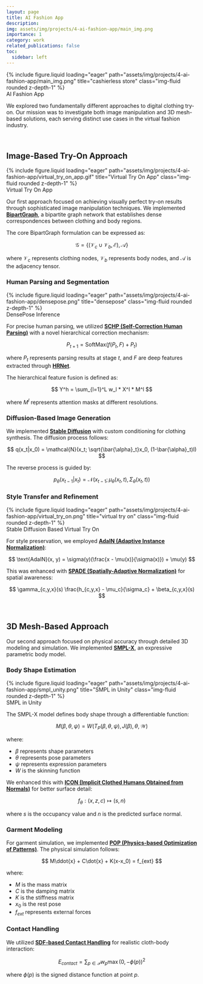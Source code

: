 ```yaml
---
layout: page
title: AI Fashion App
description: 
img: assets/img/projects/4-ai-fashion-app/main_img.png
importance: 1
category: work
related_publications: false
toc:
  sidebar: left
---
```


<div class="row">
    <div class="col-sm mt-3 mt-md-0">
        {% include figure.liquid loading="eager" path="assets/img/projects/4-ai-fashion-app/main_img.png" title="cashierless store" class="img-fluid rounded z-depth-1" %}
    </div>
</div>
<div class="caption">
    AI Fashion App
</div>

We explored two fundamentally different approaches to digital clothing try-on. Our mission was to investigate both image manipulation and 3D mesh-based solutions, each serving distinct use cases in the virtual fashion industry.

<br>

## Image-Based Try-On Approach

<div class="row">
    <div class="col-sm mt-3 mt-md-0">
        {% include figure.liquid loading="eager" path="assets/img/projects/4-ai-fashion-app/virtual_try_on_app.gif" title="Virtual Try On App" class="img-fluid rounded z-depth-1" %}
    </div>
</div>
<div class="caption">
    Virtual Try On App
</div>

Our first approach focused on achieving visually perfect try-on results through sophisticated image manipulation techniques. We implemented **[BipartGraph](https://arxiv.org/abs/2106.16076)**, a bipartite graph network that establishes dense correspondences between clothing and body regions.

The core BipartGraph formulation can be expressed as:

$$
\mathcal{G} = \{(\mathcal{V}_c \cup \mathcal{V}_b, \mathcal{E}), \mathcal{A}\}
$$

where $\mathcal{V}_c$ represents clothing nodes, $\mathcal{V}_b$ represents body nodes, and $\mathcal{A}$ is the adjacency tensor.

### Human Parsing and Segmentation

<div class="row">
    <div class="col-sm mt-3 mt-md-0">
        {% include figure.liquid loading="eager" path="assets/img/projects/4-ai-fashion-app/densepose.png" title="densepose" class="img-fluid rounded z-depth-1" %}
    </div>
</div>
<div class="caption">
    DensePose Inference
</div>

For precise human parsing, we utilized **[SCHP (Self-Correction Human Parsing)](https://arxiv.org/abs/1910.09777)** with a novel hierarchical correction mechanism:

$$
P_{t+1} = \text{SoftMax}(f(P_t, F) + P_t)
$$

where $P_t$ represents parsing results at stage $t$, and $F$ are deep features extracted through **[HRNet](https://arxiv.org/abs/1908.07919)**.

The hierarchical feature fusion is defined as:

$$
Y^h = \sum_{l=1}^L w_l * X^l * M^l
$$

where $M^l$ represents attention masks at different resolutions.

### Diffusion-Based Image Generation

We implemented **[Stable Diffusion](https://arxiv.org/abs/2112.10752)** with custom conditioning for clothing synthesis. The diffusion process follows:

$$
q(x_t|x_0) = \mathcal{N}(x_t; \sqrt{\bar{\alpha}_t}x_0, (1-\bar{\alpha}_t)I)
$$

The reverse process is guided by:

$$
p_\theta(x_{t-1}|x_t) = \mathcal{N}(x_{t-1}; \mu_\theta(x_t, t), \Sigma_\theta(x_t, t))
$$

### Style Transfer and Refinement

<div class="row">
    <div class="col-sm mt-3 mt-md-0">
        {% include figure.liquid loading="eager" path="assets/img/projects/4-ai-fashion-app/virtual_try_on.png" title="virtual try on" class="img-fluid rounded z-depth-1" %}
    </div>
</div>
<div class="caption">
    Stable Diffusion Based Virtual Try On
</div>

For style preservation, we employed **[AdaIN (Adaptive Instance Normalization)](https://arxiv.org/abs/1703.06868)**:

$$
\text{AdaIN}(x, y) = \sigma(y)(\frac{x - \mu(x)}{\sigma(x)}) + \mu(y)
$$

This was enhanced with **[SPADE (Spatially-Adaptive Normalization)](https://arxiv.org/abs/1903.07291)** for spatial awareness:

$$
\gamma_{c,y,x}(s) \frac{h_{c,y,x} - \mu_c}{\sigma_c} + \beta_{c,y,x}(s)
$$

<br>

## 3D Mesh-Based Approach

Our second approach focused on physical accuracy through detailed 3D modeling and simulation. We implemented **[SMPL-X](https://smpl-x.is.tue.mpg.de/)**, an expressive parametric body model.

### Body Shape Estimation

<div class="row">
    <div class="col-sm mt-3 mt-md-0">
        {% include figure.liquid loading="eager" path="assets/img/projects/4-ai-fashion-app/smpl_unity.png" title="SMPL in Unity" class="img-fluid rounded z-depth-1" %}
    </div>
</div>
<div class="caption">
    SMPL in Unity
</div>

The SMPL-X model defines body shape through a differentiable function:

$$
M(\beta, \theta, \psi) = W(T_P(\beta, \theta, \psi), J(\beta), \theta, \mathcal{W})
$$

where:
- $\beta$ represents shape parameters
- $\theta$ represents pose parameters
- $\psi$ represents expression parameters
- $W$ is the skinning function

We enhanced this with **[ICON (Implicit Clothed Humans Obtained from Normals)](https://arxiv.org/abs/2112.09127)** for better surface detail:

$$
f_\theta: (x, z, c) \mapsto (s, n)
$$

where $s$ is the occupancy value and $n$ is the predicted surface normal.

### Garment Modeling

For garment simulation, we implemented **[POP (Physics-based Optimization of Patterns)](https://arxiv.org/abs/2203.15720)**. The physical simulation follows:

$$
M\ddot{x} + C\dot{x} + K(x-x_0) = f_{ext}
$$

where:
- $M$ is the mass matrix
- $C$ is the damping matrix
- $K$ is the stiffness matrix
- $x_0$ is the rest pose
- $f_{ext}$ represents external forces

### Contact Handling

We utilized **[SDF-based Contact Handling](https://arxiv.org/abs/2012.07962)** for realistic cloth-body interaction:

$$
E_{contact} = \sum_{p \in \mathcal{P}} w_p \max(0, -\phi(p))^2
$$

where $\phi(p)$ is the signed distance function at point $p$.

<br>